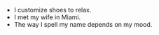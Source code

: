 * I customize shoes to relax.
* I met my wife in Miami.
* The way I spell my name depends on my mood.
